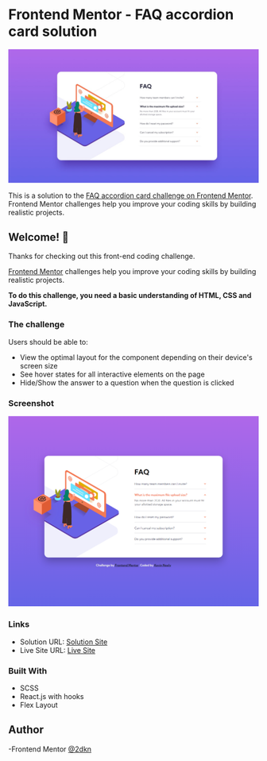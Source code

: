 # Frontend Mentor - FAQ accordion card solution

![Design preview for the Faq Accordion Card coding challenge](./Designs/desktop-design.jpg)

This is a solution to the [FAQ accordion card challenge on Frontend Mentor](https://www.frontendmentor.io/challenges/faq-accordion-card-XlyjD0Oam). Frontend Mentor challenges help you improve your coding skills by building realistic projects.

## Welcome! 👋

Thanks for checking out this front-end coding challenge.

[Frontend Mentor](https://www.frontendmentor.io) challenges help you improve your coding skills by building realistic projects.

**To do this challenge, you need a basic understanding of HTML, CSS and JavaScript.**

### The challenge

Users should be able to:

- View the optimal layout for the component depending on their device's screen size
- See hover states for all interactive elements on the page
- Hide/Show the answer to a question when the question is clicked

### Screenshot

![Design preview for the Faq Accordion Card coding challenge](/Designs/screenshotfac.png)

### Links

- Solution URL: [Solution Site]()
- Live Site URL: [Live Site]()

### Built With

- SCSS
- React.js with hooks
- Flex Layout

## Author

-Frontend Mentor [@2dkn](https://www.frontendmentor.io/profile/2dkn)
